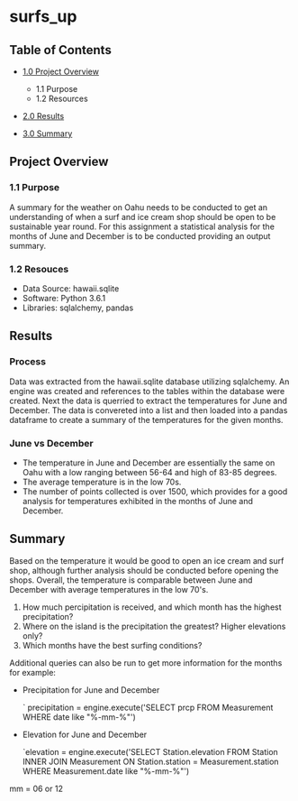 # surfs_up

## Table of Contents
- [1.0 Project Overview](#Project-Overview)
  * 1.1 Purpose
  * 1.2 Resources
  
- [2.0 Results](#Results)

- [3.0 Summary](#Summary)

<a name="Project-Overview"></a>
## Project Overview
### 1.1 Purpose
A summary for the weather on Oahu needs to be conducted to get an understanding of when a surf and ice cream shop should be open to be sustainable year round. For this assignment a statistical analysis for the months of June and December is to be conducted providing an output summary. 

### 1.2 Resouces
- Data Source: hawaii.sqlite
- Software: Python 3.6.1
- Libraries: sqlalchemy, pandas

<a name="Results"></a>
## Results

### Process

Data was extracted from the hawaii.sqlite database utilizing sqlalchemy. An engine was created and references to the tables within the database were created. Next the data is querried to extract the temperatures for June and December.  The data is convereted into a list and then loaded into a pandas dataframe to create a summary of the temperatures for the given months.  


### June vs December

* The temperature in June and December are essentially the same on Oahu with a low ranging between 56-64 and high of 83-85 degrees. 
* The average temperature is in the low 70s. 
* The number of points collected is over 1500, which provides for a good analysis for temperatures exhibited in the months of June and December. 

<a name="Summary"></a>
## Summary

Based on the temperature it would be good to open an ice cream and surf shop, although further analysis should be conducted before opening the shops. Overall, the temperature is comparable between June and December with average temperatures in the low 70's.

1. How much percipitation is received, and which month has the highest precipitation?
2. Where on the island is the precipitation the greatest? Higher elevations only?
3. Which months have the best surfing conditions?

Additional queries can also be run to get more information for the months for example: 
* Precipitation for June and December 

  ` precipitation = engine.execute('SELECT prcp FROM Measurement WHERE date like "%-mm-%"')
  
* Elevation for June and December

  `elevation = engine.execute('SELECT Station.elevation FROM Station INNER JOIN Measurement ON Station.station = Measurement.station WHERE Measurement.date like "%-mm-%"')

 mm = 06 or 12
